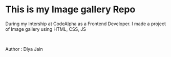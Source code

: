 # This is my Image gallery Repo

<p>During my Intership at CodeAlpha as a Frontend Developer. I made a project of Image gallery using HTML, CSS, JS </p>
<br>
<p>Author : Diya Jain</p>
